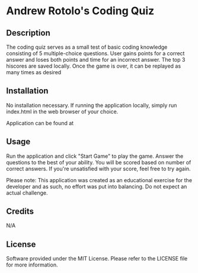 # Andrew Rotolo's Coding Quiz

## Description

The coding quiz serves as a small test of basic coding knowledge consisting of 5 multiple-choice questions. User gains points for a correct answer and loses both points and time for an incorrect answer. The top 3 hiscores are saved locally. Once the game is over, it can be replayed as many times as desired

## Installation

No installation necessary. If running the application locally, simply run index.html in the web browser of your choice.

Application can be found at

## Usage

Run the application and click "Start Game" to play the game. Answer the questions to the best of your ability. You will be scored based on number of correct answers. If you're unsatisfied with your score, feel free to try again.

Please note: This application was created as an educational exercise for the developer and as such, no effort was put into balancing. Do not expect an actual challenge.

## Credits

N/A

## License

Software provided under the MIT License. Please refer to the LICENSE file for more information.
